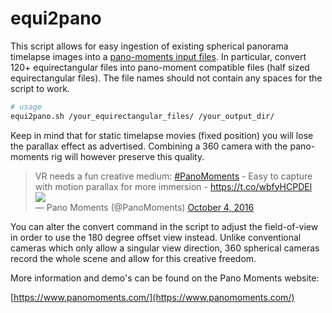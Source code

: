 # equi2pano

This script allows for easy ingestion of existing spherical panorama timelapse images into a [pano-moments input files](https://www.panomoments.com/). In particular, convert 120+ equirectangular files into pano-moment compatible files (half sized equirectangular files). The file names should not contain any spaces for the script to work.

```bash
# usage
equi2pano.sh /your_equirectangular_files/ /your_output_dir/
```

Keep in mind that for static timelapse movies (fixed position) you will lose the parallax effect as advertised. Combining a 360 camera with the pano-moments rig will however preserve this quality.

<blockquote class="twitter-tweet" data-lang="en"><p lang="en" dir="ltr">VR needs a fun creative medium: 
<a href="https://twitter.com/hashtag/PanoMoments?src=hash">#PanoMoments</a> - Easy to capture with motion parallax for more immersion - <a href="https://t.co/wbfyHCPDEl">https://t.co/wbfyHCPDEl</a>
<br>
<img src="https://files.panomoments.com/media/RotatingSquare.gif"></src>
<br>
&mdash; Pano Moments (@PanoMoments)
<a href="https://twitter.com/PanoMoments/status/783300151750303744">October 4, 2016</a>
</blockquote>

You can alter the convert command in the script to adjust the field-of-view in order to use the 180 degree offset view instead. Unlike conventional cameras which only allow a singular view direction, 360 spherical cameras record the whole scene and allow for this creative freedom.

More information and demo's can be found on the Pano Moments website:

[https://www.panomoments.com/](https://www.panomoments.com/)
